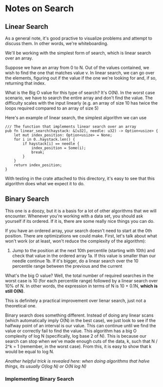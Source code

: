 # Notes on Search
## Linear Search 
As a general note, it's good practive to visualize problems and attempt to discuss them. In other words, we're whiteboarding.

We'll be working with the simplest form of search, which is linear search over an array. 

Suppose we have an array from 0 to N. Out of the values contained, we wish to find the one that matches value v. In linear search,
we can go over the elements, figuring out if the value if the one we're looking for and, if so, returning that index. 

What is the Big O value for this type of search? It's O(N). In the worst case scenario, we have to search the entire array and don't find the value. The difficulty scales with the input linearly (e.g. an array of size 10 has twice the loops required compared to an array of size 5)

Here's an example of linear search, the simplest algorithm we can use
``` 
/// The function that implements linear search over an array
pub fn linear_search(haystack: &[u32], needle: u32) -> Option<usize> {
    let mut index_position: Option<usize> = None;
    for i in 0..haystack.len() {
        if haystack[i] == needle {
            index_position = Some(i);
            break;
        } 
    }
    return index_position;
}
```

With testing in the crate attached to this directory, it's easy to see that this algorithm does what we expect it to do.

## Binary Search
This one is a doozy, but it is a basis for a lot of other algorithms that we will encounter. 
Whenever you're working with a data set, you should ask yourself if its ordered. If it is, there are some really nice things you can do. 

If you have an ordered array, your search doesn't need to start at the 0th position. There are optimizations we could make. 
First, let's talk about what won't work (or at least, won't reduce the complexity of the algorithm):
1. Jump to the position at the next 10th percentile (starting with 10th) and check that value in the ordered array
1a. If this value is smaller than our needle continue
1b. If it's bigger, do a linear search over the 10 percentile range between the previous and the current

What's the big O value? Well, the total number of required searches in the worst case is 10 (for each percentile range) followed by a linear search over 10% of N. In other words,
the expression in terms of N is 10 + 0.1N, **which is still O(N)**. 

This is definitely a practical improvement over lienar search, just not a theoretical one. 

Binary search does something different. Instead of doing any linear scans (which automatically imply O(N) in the best case), we just look to see if the halfway point of an interval
is our value. This can continue until we find the value or correctly fail to find the value. 
This algorithm has a big O complexity of log N (specifically, log base 2 of N). This is because our search can stop when we've made enough cuts of the data, k, such that N / 2^k = 1 (remember, in the worst case). From this, it is easy to show that k would be equal to log N.

*Another helpful trick is revealed here: when doing algorithms that halve things, its usually O(log N) or O(N log N)*

### Implementing Binary Search
